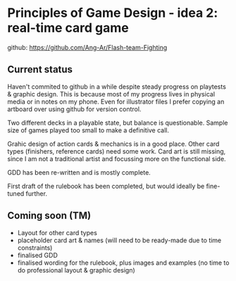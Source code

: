 Principles of Game Design - idea 2: real-time card game
===
github: 
https://github.com/Ang-Ar/Flash-team-Fighting

Current status
---
Haven't commited to github in a while despite steady progress on playtests & graphic design. This is because most of my progress lives in physical media or in notes on my phone. Even for illustrator files I prefer copying an artboard over using github for version control.

Two different decks in a playable state, but balance is questionable. Sample size of games played too small to make a definitive call.

Grahic design of action cards & mechanics is in a good place. Other card types (finishers, reference cards) need some work. Card art is still missing, since I am not a traditional artist and focussing more on the functional side.

GDD has been re-written and is mostly complete.

First draft of the rulebook has been completed, but would ideally be fine-tuned further.

Coming soon (TM)
---
- Layout for other card types
- placeholder card art & names (will need to be ready-made due to time constraints)
- finalised GDD
- finalised wording for the rulebook, plus images and examples (no time to do professional layout & graphic design)
